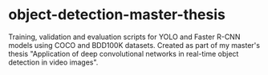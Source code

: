 # object-detection-master-thesis
Training, validation and evaluation scripts for YOLO and Faster R-CNN models using COCO and BDD100K datasets.  Created as part of my master's thesis "Application of deep convolutional networks in real-time object detection in video images".
